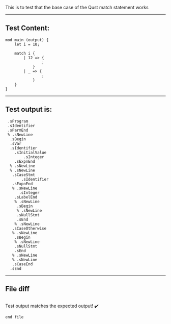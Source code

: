 This is to test that the base case of the Qust match statement works

-------------------------

Test Content: 
-------------------------
```
mod main (output) {
    let i = 10;

    match i {
        | 12 => {
                ;
            }
        | _ => {
                ;
            }
    }
}
```
------------------------
Test output is: 
-------------------------
```
 .sProgram
 .sIdentifier
 .sParmEnd
 % .sNewLine
  .sBegin
  .sVar
  .sIdentifier
    .sInitialValue
        .sInteger
    .sExpnEnd
  % .sNewLine
  % .sNewLine
   .sCaseStmt
       .sIdentifier
   .sExpnEnd
   % .sNewLine
      .sInteger
    .sLabelEnd
    % .sNewLine
     .sBegin
     % .sNewLine
     .sNullStmt
     .sEnd
    % .sNewLine
   .sCaseOtherwise
   % .sNewLine
    .sBegin
    % .sNewLine
    .sNullStmt
    .sEnd
   % .sNewLine
   % .sNewLine
   .sCaseEnd
  .sEnd

```
------------------------

File diff
-------------------------
```diff

```
Test output matches the expected output! :heavy_check_mark:

```
end file
